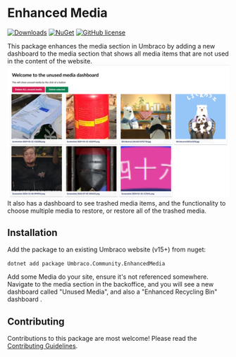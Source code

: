 # Enhanced Media

[![Downloads](https://img.shields.io/nuget/dt/Umbraco.Community.UnusedMedia?color=cc9900)](https://www.nuget.org/packages/Umbraco.Community.UnusedMedia/)
[![NuGet](https://img.shields.io/nuget/vpre/Umbraco.Community.UnusedMedia?color=0273B3)](https://www.nuget.org/packages/Umbraco.Community.UnusedMedia)
[![GitHub license](https://img.shields.io/github/license/Zeegaan/UnusedMedia?color=8AB803)](../LICENSE)

This package enhances the media section in Umbraco by adding a new dashboard to the media section that shows all media items that are not used in the content of the website.
<img alt="Unused media dashboard" src="https://github.com/Zeegaan/UnusedMedia/blob/main/.github/img.png">
It also has a dashboard to see trashed media items, and the functionality to choose multiple media to restore, or restore all of the trashed media.



<!--
Including screenshots is a really good idea! 

If you put images into /docs/screenshots, then you would reference them in this readme as, for example:

<img alt="..." src="https://github.com/Zeegaan/UnusedMedia/blob/develop/docs/screenshots/screenshot.png">
-->

## Installation

Add the package to an existing Umbraco website (v15+) from nuget:

`dotnet add package Umbraco.Community.EnhancedMedia`

Add some Media do your site, ensure it's not referenced somewhere.
Navigate to the media section in the backoffice, and you will see a new dashboard called "Unused Media", and also a "Enhanced Recycling Bin" dashboard
.

## Contributing

Contributions to this package are most welcome! Please read the [Contributing Guidelines](CONTRIBUTING.md).